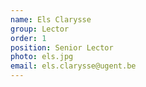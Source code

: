 ```yaml
---
name: Els Clarysse
group: Lector
order: 1
position: Senior Lector
photo: els.jpg
email: els.clarysse@ugent.be
---
```

